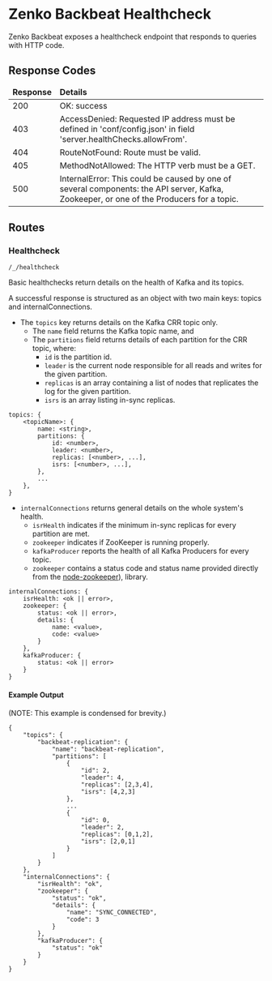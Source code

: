 # Zenko Backbeat Healthcheck

Zenko Backbeat exposes a healthcheck endpoint that responds to queries with
HTTP code.

## Response Codes

<table>
<thead><tr><td><strong>Response</strong></td>
<td><strong>Details</strong></td></tr></thead>
<tbody>
<tr><td>200</td><td>OK: success</td></tr>
<tr><td>403</td><td>AccessDenied: Requested IP address must be defined in
'conf/config.json' in field 'server.healthChecks.allowFrom'.</td></tr>
<tr><td>404</td><td>RouteNotFound: Route must be valid.</td></tr>
<tr><td>405</td><td>MethodNotAllowed: The HTTP verb must be a GET.</td></tr>
<tr><td>500</td><td>InternalError: This could be caused by one of several
components: the API server, Kafka, Zookeeper, or one of the Producers for
a topic.</td></tr>
</tbody></table>

## Routes

### Healthcheck

 `/_/healthcheck`

Basic healthchecks return details on the health of Kafka and its topics.

A successful response is structured as an object with two main keys:
topics and internalConnections.

* The `topics` key returns details on the Kafka CRR topic only.
  * The `name` field returns the Kafka topic name, and
  * The `partitions` field returns details of each partition for the CRR topic,
    where:
    * `id` is the partition id.
    * `leader` is the current node responsible for all reads and writes for
      the given partition.
    * `replicas` is an array containing a list of nodes that replicates the
      log for the given partition.
    * `isrs` is an array listing in-sync replicas.

```
topics: {
    <topicName>: {
        name: <string>,
        partitions: {
            id: <number>,
            leader: <number>,
            replicas: [<number>, ...],
            isrs: [<number>, ...],
        },
        ...
    },
}
```

* `internalConnections` returns general details on the whole system's health.
  * `isrHealth` indicates if the minimum in-sync replicas for every partition
    are met.
  * `zookeeper` indicates if ZooKeeper is running properly.
  * `kafkaProducer` reports the health of all Kafka Producers for
    every topic.
  * `zookeeper` contains a status code and status name provided directly from the
    [node-zookeeper](https://github.com/alexguan/node-zookeeper-client#state)),
    library.

```
internalConnections: {
    isrHealth: <ok || error>,
    zookeeper: {
        status: <ok || error>,
        details: {
            name: <value>,
            code: <value>
        }
    },
    kafkaProducer: {
        status: <ok || error>
    }
}
```

#### Example Output

(NOTE: This example is condensed for brevity.)

```
{
    "topics": {
        "backbeat-replication": {
            "name": "backbeat-replication",
            "partitions": [
                {
                    "id": 2,
                    "leader": 4,
                    "replicas": [2,3,4],
                    "isrs": [4,2,3]
                },
                ...
                {
                    "id": 0,
                    "leader": 2,
                    "replicas": [0,1,2],
                    "isrs": [2,0,1]
                }
            ]
        }
    },
    "internalConnections": {
        "isrHealth": "ok",
        "zookeeper": {
            "status": "ok",
            "details": {
                "name": "SYNC_CONNECTED",
                "code": 3
            }
        },
        "kafkaProducer": {
            "status": "ok"
        }
    }
}
```
